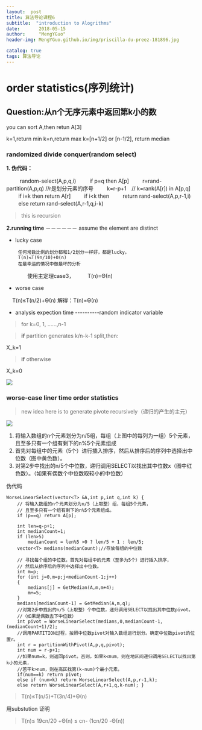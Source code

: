 ```yaml
---
layout:  post  
title: 算法导论课程6
subtitle:  "introduction to Alogrithms"
date:       2018-05-15
author:     "MengYGuo"
header-img: MengYGuo.github.io/img/priscilla-du-preez-181896.jpg

catalog: true
tags: 算法导论
---
```


# order statistics(序列统计)

## **Question**:从n个无序元素中返回第k小的数

you can sort A,then retun A[3]

k=1,return min
k=n,return max
k=[n+1/2] or [n-1/2], return median

### randomized divide conquer(random select)

**1. 伪代码：**

　 　    random-select(A,p,q,i)
　　     if p=q then A[p]
　　     r=rand-partition(A,p,q) //r是划分元素的序号
　　     k=r-p+1　// k=rank(A[r]) in A[p,q]
　　     if i=k then return A[r]
　　     if i<k then 
　　             return rand-select(A,p,r-1,i)
　　        else return rand-select(A,r-1,q,i-k)
　　 
> this is recursion

**2.running time**
－－－－－－ assume the element are distinct
 - lucky case

        任何常数比例的划分都和1/2划分一样好，都是lucky。
        T(n)≤T(9n/10)+Θ(n)
        在最幸运的情况中做最坏的分析
    　  　使用主定理case3，
    　　  T(n)=Θ(n)
     
 - worse case

     T(n)≤T(n/2)+Θ(n)  解得：T(n)=Θ(n)
        
 - analysis expection time
 ----------random indicator variable

> for k=0, 1, ......,n-1

> **if** partition generates k/n-k-1 split,then:

X_k=1

> **if** otherwise

X_k=0

![](https://github.com/MengYGuo/MengYGuo.github.io/blob/master/img/算法导论image/class6-1.png?raw=true)

### **worse-case liner time order statistics** 
> new idea here is to generate pivote recursively（递归的产生的主元）

![](https://github.com/MengYGuo/MengYGuo.github.io/blob/master/img/算法导论image/class6-2.png?raw=true)

 1. 将输入数组的n个元素划分为n/5组，每组（上图中的每列为一组）5个元素，且至多只有一个组有剩下的n%5个元素组成
 2. 首先对每组中的元素（5个）进行插入排序，然后从排序后的序列中选择出中位数（图中黄色数）。
 3. 对第2步中找出的n/5个中位数，递归调用SELECT以找出其中位数x（图中红色数）。（如果有偶数个中位数取较小的中位数）

伪代码

    WorseLinearSelect(vector<T> &A,int p,int q,int k) {
        // 将输入数组的n个元素划分为n/5（上取整）组，每组5个元素，
        // 且至多只有一个组有剩下的n%5个元素组成。
        if (p==q) return A[p];
    
        int len=q-p+1;
        int medianCount=1;
        if (len>5)
            medianCount = len%5 >0 ? len/5 + 1 : len/5;
        vector<T> medians(medianCount);//存放每组的中位数
    
        // 寻找每个组的中位数。首先对每组中的元素（至多为5个）进行插入排序，
        // 然后从排序后的序列中选择出中位数。
        int m=p;
        for (int j=0,m=p;j<medianCount-1;j++)
        {
            medians[j] = GetMedian(A,m,m+4);
            m+=5;
        }
        medians[medianCount-1] = GetMedian(A,m,q);
        //对第2步中找出的n/5（上取整）个中位数，递归调用SELECT以找出其中位数pivot。
        //（如果是偶数去下中位数）
        int pivot = WorseLinearSelect(medians,0,medianCount-1,(medianCount+1)/2);
        //调用PARTITION过程，按照中位数pivot对输入数组进行划分。确定中位数pivot的位置r。
        int r = partitionWithPivot(A,p,q,pivot);
        int num = r-p+1;
        //如果num=k，则返回pivot。否则，如果k<num，则在地区间递归调用SELECT以找出第k小的元素，
        //若干k>num，则在高区找第(k-num)个最小元素。
        if(num==k) return pivot;
        else if (num>k) return WorseLinearSelect(A,p,r-1,k);
        else return WorseLinearSelect(A,r+1,q,k-num); }

> T(n)≤T(n/5)+T(3n/4)+Θ(n)

用substution 证明

> T(n)≤ 19cn/20 +Θ(n) ≤ cn- (1cn/20 -Θ(n))
